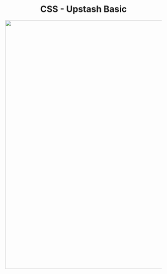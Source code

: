 <h1 align="center">
   CSS - Upstash Basic
</h1>

<p align="center">
  <img src="https://github.com/ozkannbuyuk/css-exercises/assets/111967202/437ef112-9f3f-45e6-b07b-efc4b8c92942" width="800" />
</p>
